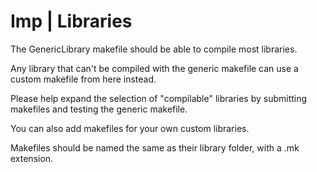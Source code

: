 Imp | Libraries
===============

The GenericLibrary makefile should be able to compile most libraries.

Any library that can't be compiled with the generic makefile can use a custom makefile from here instead.

Please help expand the selection of "compilable" libraries by submitting makefiles and testing the generic makefile.

You can also add makefiles for your own custom libraries.

Makefiles should be named the same as their library folder, with a .mk extension.
